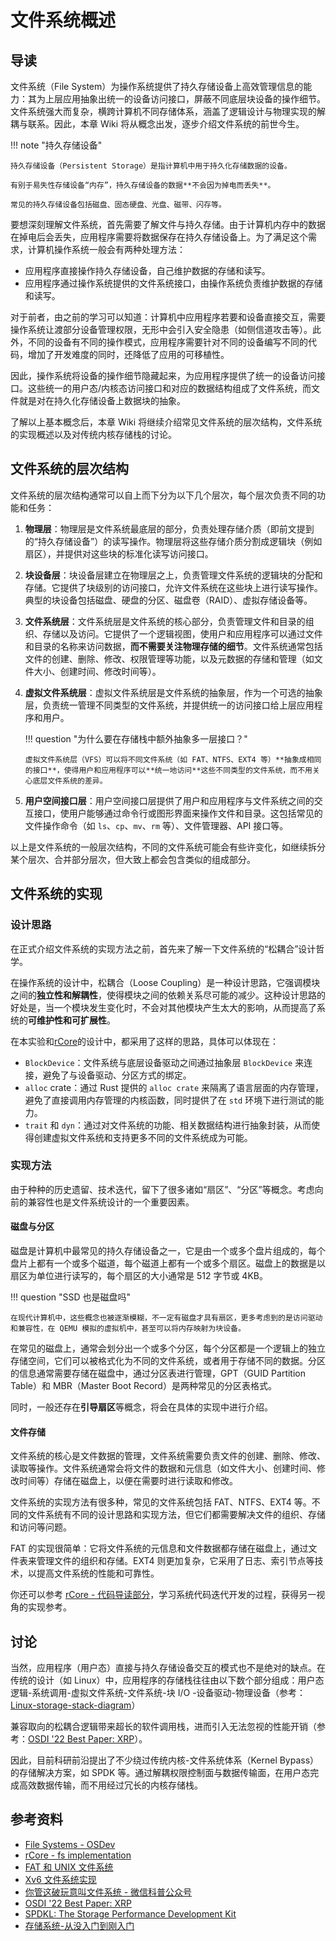 # 文件系统概述

<!-- 文件系统的层次结构一篇（磁盘、块设备、分区、文件系统） -->

## 导读

文件系统（File System）为操作系统提供了持久存储设备上高效管理信息的能力：其为上层应用抽象出统一的设备访问接口，屏蔽不同底层块设备的操作细节。文件系统强大而复杂，横跨计算机不同存储体系，涵盖了逻辑设计与物理实现的解耦与联系。因此，本章 Wiki 将从概念出发，逐步介绍文件系统的前世今生。

!!! note "持久存储设备"

    持久存储设备（Persistent Storage）是指计算机中用于持久化存储数据的设备。

    有别于易失性存储设备“内存”，持久存储设备的数据**不会因为掉电而丢失**。

    常见的持久存储设备包括磁盘、固态硬盘、光盘、磁带、闪存等。

要想深刻理解文件系统，首先需要了解文件与持久存储。由于计算机内存中的数据在掉电后会丢失，应用程序需要将数据保存在持久存储设备上。为了满足这个需求，计算机操作系统一般会有两种处理方法：

-   应用程序直接操作持久存储设备，自己维护数据的存储和读写。
-   应用程序通过操作系统提供的文件系统接口，由操作系统负责维护数据的存储和读写。

对于前者，由之前的学习可以知道：计算机中应用程序若要和设备直接交互，需要操作系统让渡部分设备管理权限，无形中会引入安全隐患（如侧信道攻击等）。此外，不同的设备有不同的操作模式，应用程序需要针对不同的设备编写不同的代码，增加了开发难度的同时，还降低了应用的可移植性。

因此，操作系统将设备的操作细节隐藏起来，为应用程序提供了统一的设备访问接口。这些统一的用户态/内核态访问接口和对应的数据结构组成了文件系统，而文件就是对在持久化存储设备上数据块的抽象。

了解以上基本概念后，本章 Wiki 将继续介绍常见文件系统的层次结构，文件系统的实现概述以及对传统内核存储栈的讨论。

## 文件系统的层次结构

文件系统的层次结构通常可以自上而下分为以下几个层次，每个层次负责不同的功能和任务：

1.  **物理层**：物理层是文件系统最底层的部分，负责处理存储介质（即前文提到的“持久存储设备”）的读写操作。物理层将这些存储介质分割成逻辑块（例如扇区），并提供对这些块的标准化读写访问接口。

2.  **块设备层**：块设备层建立在物理层之上，负责管理文件系统的逻辑块的分配和存储。它提供了块级别的访问接口，允许文件系统在这些块上进行读写操作。典型的块设备包括磁盘、硬盘的分区、磁盘卷（RAID）、虚拟存储设备等。

3.  **文件系统层**：文件系统层是文件系统的核心部分，负责管理文件和目录的组织、存储以及访问。它提供了一个逻辑视图，使用户和应用程序可以通过文件和目录的名称来访问数据，**而不需要关注物理存储的细节**。文件系统通常包括文件的创建、删除、修改、权限管理等功能，以及元数据的存储和管理（如文件大小、创建时间、修改时间等）。

4.  **虚拟文件系统层**：虚拟文件系统层是文件系统的抽象层，作为一个可选的抽象层，负责统一管理不同类型的文件系统，并提供统一的访问接口给上层应用程序和用户。

    !!! question "为什么要在存储栈中额外抽象多一层接口？"

        虚拟文件系统层（VFS）可以将不同文件系统（如 FAT、NTFS、EXT4 等）**抽象成相同的接口**，使得用户和应用程序可以**统一地访问**这些不同类型的文件系统，而不用关心底层文件系统的差异。

5.  **用户空间接口层**：用户空间接口层提供了用户和应用程序与文件系统之间的交互接口，使用户能够通过命令行或图形界面来操作文件和目录。这包括常见的文件操作命令（如 `ls`、`cp`、`mv`、`rm` 等）、文件管理器、API 接口等。

以上是文件系统的一般层次结构，不同的文件系统可能会有些许变化，如继续拆分某个层次、合并部分层次，但大致上都会包含类似的组成部分。

## 文件系统的实现

### 设计思路

在正式介绍文件系统的实现方法之前，首先来了解一下文件系统的“松耦合”设计哲学。

在操作系统的设计中，松耦合（Loose Coupling）是一种设计思路，它强调模块之间的**独立性和解耦性**，使得模块之间的依赖关系尽可能的减少。这种设计思路的好处是，当一个模块发生变化时，不会对其他模块产生太大的影响，从而提高了系统的**可维护性和可扩展性**。

在本实验和[rCore](https://rcore-os.cn/rCore-Tutorial-Book-v3/chapter6/2fs-implementation.html)的设计中，都采用了这样的思路，具体可以体现在：

-   `BlockDevice`：文件系统与底层设备驱动之间通过抽象层 `BlockDevice` 来连接，避免了与设备驱动、分区方式的绑定。
-   `alloc` crate：通过 Rust 提供的 `alloc crate` 来隔离了语言层面的内存管理，避免了直接调用内存管理的内核函数，同时提供了在 `std` 环境下进行测试的能力。
-   `trait` 和 `dyn`：通过对文件系统的功能、相关数据结构进行抽象封装，从而使得创建虚拟文件系统和支持更多不同的文件系统成为可能。

### 实现方法

由于种种的历史遗留、技术迭代，留下了很多诸如“扇区”、“分区”等概念。考虑向前的兼容性也是文件系统设计的一个重要因素。

#### 磁盘与分区

磁盘是计算机中最常见的持久存储设备之一，它是由一个或多个盘片组成的，每个盘片上都有一个或多个磁道，每个磁道上都有一个或多个扇区。磁盘上的数据是以扇区为单位进行读写的，每个扇区的大小通常是 512 字节或 4KB。

!!! question "SSD 也是磁盘吗"

    在现代计算机中，这些概念也被逐渐模糊，不一定有磁盘才具有扇区，更多考虑到的是访问驱动和兼容性，在 QEMU 模拟的虚拟机中，甚至可以将内存映射为块设备。

在常见的磁盘上，通常会划分出一个或多个分区，每个分区都是一个逻辑上的独立存储空间，它们可以被格式化为不同的文件系统，或者用于存储不同的数据。分区的信息通常需要存储在磁盘中，通过分区表进行管理，GPT（GUID Partition Table）和 MBR（Master Boot Record）是两种常见的分区表格式。

同时，一般还存在**引导扇区**等概念，将会在具体的实现中进行介绍。

#### 文件存储

文件系统的核心是文件数据的管理，文件系统需要负责文件的创建、删除、修改、读取等操作。文件系统通常会将文件的数据和元信息（如文件大小、创建时间、修改时间等）存储在磁盘上，以便在需要时进行读取和修改。

文件系统的实现方法有很多种，常见的文件系统包括 FAT、NTFS、EXT4 等。不同的文件系统有不同的设计思路和实现方法，但它们都需要解决文件的组织、存储和访问等问题。

FAT 的实现很简单：它将文件系统的元信息和文件数据都存储在磁盘上，通过文件表来管理文件的组织和存储。EXT4 则更加复杂，它采用了日志、索引节点等技术，以提高文件系统的性能和可靠性。

你还可以参考 [rCore - 代码导读部分](https://rcore-os.cn/rCore-Tutorial-Book-v3/chapter6/0intro.html)，学习系统代码迭代开发的过程，获得另一视角的实现参考。

## 讨论

当然，应用程序（用户态）直接与持久存储设备交互的模式也不是绝对的缺点。在传统的设计（如 Linux）中，应用程序的存储栈往往由以下数个部分组成：用户态逻辑-系统调用-虚拟文件系统-文件系统-块 I/O -设备驱动-物理设备（参考：[Linux-storage-stack-diagram](https://www.thomas-krenn.com/de/wikiDE/images/d/d0/Linux-storage-stack-diagram_v4.10.pdf)）

兼容取向的松耦合逻辑带来超长的软件调用栈，进而引入无法忽视的性能开销（参考：[OSDI '22 Best Paper: XRP](https://www.usenix.org/conference/osdi22/presentation/zhong)）。

因此，目前科研前沿提出了不少绕过传统内核-文件系统体系（Kernel Bypass）的存储解决方案，如 SPDK 等。通过解耦权限控制面与数据传输面，在用户态完成高效数据传输，而不用经过冗长的内核存储栈。

## 参考资料

-   [File Systems - OSDev](https://wiki.osdev.org/File_Systems)
-   [rCore - fs implementation](https://rcore-os.cn/rCore-Tutorial-Book-v3/chapter6/index.html#)
-   [FAT 和 UNIX 文件系统](https://jyywiki.cn/OS/2022/slides/27.slides.html#/)
-   [Xv6 文件系统实现](https://jyywiki.cn/OS/2022/slides/29.slides.html#/)
-   [你管这破玩意叫文件系统 - 微信科普公众号](https://mp.weixin.qq.com/s/q6OjwCXSk05TvX_BIu1M0g)
-   [OSDI '22 Best Paper: XRP](https://www.usenix.org/conference/osdi22/presentation/zhong)
-   [SPDKL: The Storage Performance Development Kit](https://spdk.io/doc/about.html)
-   [存储系统-从没入门到刚入门](https://www.yuque.com/wwyf/blog/dhoobh)

